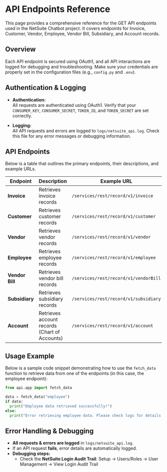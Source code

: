# API Endpoints Reference

This page provides a comprehensive reference for the GET API endpoints used in the NetSuite Chatbot project. It covers endpoints for Invoice, Customer, Vendor, Employee, Vendor Bill, Subsidiary, and Account records.

## Overview

Each API endpoint is secured using OAuth1, and all API interactions are logged for debugging and troubleshooting. Make sure your credentials are properly set in the configuration files (e.g., `config.py` and `.env`).

## Authentication & Logging

- **Authentication:**  
  All requests are authenticated using OAuth1. Verify that your `CONSUMER_KEY`, `CONSUMER_SECRET`, `TOKEN_ID`, and `TOKEN_SECRET` are set correctly.
  
- **Logging:**  
  All API requests and errors are logged to `logs/netsuite_api.log`. Check this file for any error messages or debugging information.

## API Endpoints

Below is a table that outlines the primary endpoints, their descriptions, and example URLs.

| **Endpoint**    | **Description**                                    | **Example URL**                                     |
|-----------------|----------------------------------------------------|-----------------------------------------------------|
| **Invoice**     | Retrieves invoice records                          | `/services/rest/record/v1/invoice`                  |
| **Customer**    | Retrieves customer records                         | `/services/rest/record/v1/customer`                 |
| **Vendor**      | Retrieves vendor records                           | `/services/rest/record/v1/vendor`                   |
| **Employee**    | Retrieves employee records                         | `/services/rest/record/v1/employee`                 |
| **Vendor Bill** | Retrieves vendor bill records                      | `/services/rest/record/v1/vendorBill`               |
| **Subsidiary**  | Retrieves subsidiary records                       | `/services/rest/record/v1/subsidiary`               |
| **Account**     | Retrieves account records (Chart of Accounts)      | `/services/rest/record/v1/account`                  |

## Usage Example

Below is a sample code snippet demonstrating how to use the `fetch_data` function to retrieve data from one of the endpoints (in this case, the employee endpoint):

```python
from api.app import fetch_data

data = fetch_data("employee")
if data:
  print("Employee data retrieved successfully!")
else:
  print("Error retrieving employee data. Please check logs for details.")
```
## Error Handling & Debugging

- **All requests & errors are logged** in `logs/netsuite_api.log`.
- If an API request **fails**, error details are automatically logged.
- **Debugging steps:**
  - Check the **NetSuite Login Audit Trail**: Setup → Users/Roles → User Management → View Login Audit Trail